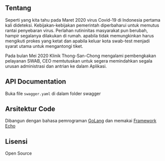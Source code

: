 ## Tentang

Seperti yang kita tahu pada Maret 2020 virus Covid-19 di Indonesia pertama kali dideteksi. Kebijakan-kebijakan pemerintah diperbaharui untuk memutus rantai penyebaran virus. Perlahan rutininitas masyarakat pun berubah, hampir segalanya dilakukan di rumah. apabila tidak memungkinkan harus mengikuti prokes yang ketat dan apabila keluar kota swab-test menjadi syarat utama untuk mengantongi tiket.

Pada bulan Mei 2020 Klinik Thong-San-Chong mengalami pembengkakan pelayanan SWAB, CEO memtutuskan untuk segera memindahkan segala urusan administrasi dan antrian ke dalam Aplikasi.

## API Documentation
Buka file ``` swagger.yaml ``` di dalam folder swagger

## Arsitektur Code
Dibangun dengan bahasa pemrograman [GoLang](https://golang.org/) dan memakai [Framework Echo](https://echo.labstack.com/)

## Lisensi
Open Source